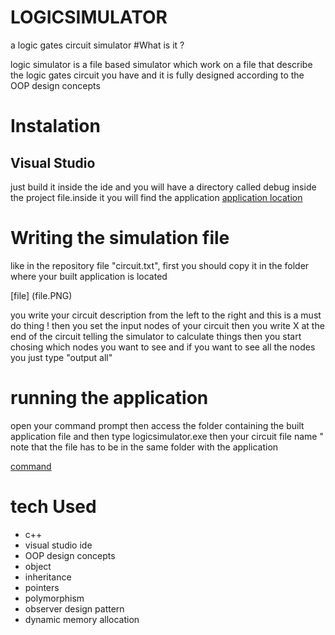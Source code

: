 # LOGICSIMULATOR
a logic gates circuit simulator
#What is it ?

logic simulator is a file based simulator which work on a file that describe the logic gates circuit you have 
and it is fully designed according to the OOP design concepts

# Instalation
## Visual Studio

just build it inside the ide and you will have a directory called debug inside the project file.inside it you will find the application
[application location](application.PNG)


# Writing the simulation file

like in the repository file "circuit.txt", first you should copy it in the folder where your built application is located 

[file] (file.PNG)

you write your circuit description from the left to the right and this is a must do thing !
then you set the input nodes of your circuit
then you write X at the end of the circuit telling the simulator to calculate things
then you start chosing which nodes you want to see and if you want to see all the nodes you just type "output all"

# running the application
open your command prompt then access the folder containing the built application file and then type 
logicsimulator.exe then your circuit file name " note that the file has to be in the same folder with the application

[command](command.PNG)

# tech Used
- c++
- visual studio ide
- OOP design concepts
 - object
 - inheritance
 - pointers
 - polymorphism
 - observer design pattern
 - dynamic memory allocation





